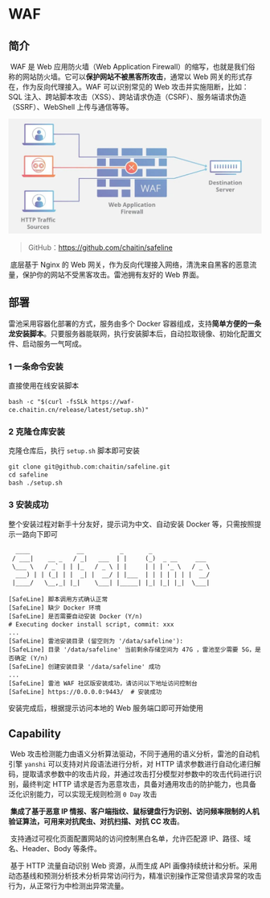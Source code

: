 # WAF



## 简介

​	WAF 是 Web 应用防火墙（Web Application Firewall）的缩写，也就是我们俗称的网站防火墙。它可以**保护网站不被黑客所攻击**，通常以 Web 网关的形式存在，作为反向代理接入。WAF 可以识别常见的 Web 攻击并实施阻断，比如：SQL 注入、跨站脚本攻击（XSS）、跨站请求伪造（CSRF）、服务端请求伪造（SSRF）、WebShell 上传与通信等等。

![Image](images/640.jpeg)

> GitHub：https://github.com/chaitin/safeline

​	底层基于 Nginx 的 Web 网关，作为反向代理接入网络，清洗来自黑客的恶意流量，保护你的网站不受黑客攻击。雷池拥有友好的 Web 界面。



## 部署

雷池采用容器化部署的方式，服务由多个 Docker 容器组成，支持**简单方便的一条龙安装脚本**。只要服务器能联网，执行安装脚本后，自动拉取镜像、初始化配置文件、启动服务一气呵成。

### 1 一条命令安装

直接使用在线安装脚本

```
bash -c "$(curl -fsSLk https://waf-ce.chaitin.cn/release/latest/setup.sh)"
```

### 2 克隆仓库安装

克隆仓库后，执行 `setup.sh`  脚本即可安装

```
git clone git@github.com:chaitin/safeline.git
cd safeline
bash ./setup.sh
```

### 3 安装成功

整个安装过程对新手十分友好，提示词为中文、自动安装 Docker 等，只需按照提示一路向下即可

```
  ____             __          _       _
 / ___|    __ _   / _|   ___  | |     (_)  _ __     ___
 \___ \   / _` | | |_   / _ \ | |     | | | '_ \   / _ \
  ___) | | (_| | |  _| |  __/ | |___  | | | | | | |  __/
 |____/   \__,_| |_|    \___| |_____| |_| |_| |_|  \___|

[SafeLine] 脚本调用方式确认正常
[SafeLine] 缺少 Docker 环境
[SafeLine] 是否需要自动安装 Docker (Y/n)
# Executing docker install script, commit: xxx
...
[SafeLine] 雷池安装目录 (留空则为 '/data/safeline'):
[SafeLine] 目录 '/data/safeline' 当前剩余存储空间为 47G ，雷池至少需要 5G，是否确定 (Y/n)
[SafeLine] 创建安装目录 '/data/safeline' 成功
...
[SafeLine] 雷池 WAF 社区版安装成功，请访问以下地址访问控制台
[SafeLine] https://0.0.0.0:9443/  # 安装成功
```

安装完成后，根据提示访问本地的 Web 服务端口即可开始使用


##  Capability

​	Web 攻击检测能力由语义分析算法驱动，不同于通用的语义分析，雷池的自动机引擎 `yanshi` 可以支持对片段语法进行分析，对 HTTP 请求参数进行自动化递归解码，提取请求参数中的攻击片段，并通过攻击打分模型对参数中的攻击代码进行识别，最终判定 HTTP 请求是否为恶意攻击，具备对通用攻击的防护能力，也具备泛化识别能力，可以实现无规则检测 `0 Day` 攻击

​	**集成了基于恶意 IP 情报、客户端指纹、鼠标键盘行为识别、访问频率限制的人机验证算法，可用来对抗爬虫、对抗扫描、对抗 CC 攻击**。

​	支持通过可视化页面配置网站的访问控制黑白名单，允许匹配源 IP、路径、域名、Header、Body 等条件。

​	基于 HTTP 流量自动识别 Web 资源，从而生成 API 画像持续统计和分析。采用动态基线和预测分析技术分析异常访问行为，精准识别操作正常但请求异常的攻击行为，从正常行为中检测出异常流量。